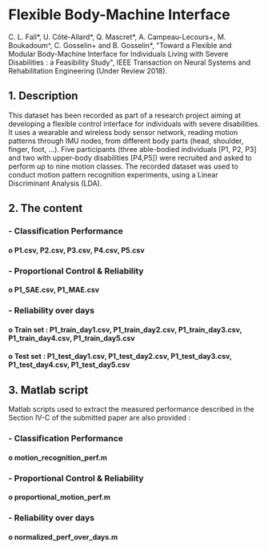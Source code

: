 # Flexible Body-Machine Interface 

C. L. Fall*, U. Côté-Allard*, Q. Mascret*, A. Campeau-Lecours+, M. Boukadoum^, C. Gosselin+ and B. Gosselin*, "Toward a Flexible and Modular Body-Machine Interface for Individuals Living with Severe Disabilities : a Feasibility Study", IEEE Transaction on Neural Systems and Rehabilitation Engineering (Under Review 2018).

## 1. Description

This dataset has been recorded as part of a research project aiming at developing a flexible control interface for individuals with severe disabilities. It uses a wearable and wireless body sensor network, reading motion patterns through IMU nodes, from different body parts (head, shoulder, finger, foot, ...). Five participants (three able-bodied individuals [P1, P2, P3] and two with upper-body disabilities [P4,P5]) were recruited and asked to perform up to nine motion classes. The recorded dataset was used to conduct motion pattern recognition experiments, using a Linear Discriminant Analysis (LDA).

## 2. The content 

###		- Classification Performance
####		o P1.csv, P2.csv, P3.csv, P4.csv, P5.csv
###		- Proportional Control & Reliability
####		o P1_SAE.csv, P1_MAE.csv
###		- Reliability over days
####		o Train set : P1_train_day1.csv, P1_train_day2.csv, P1_train_day3.csv, P1_train_day4.csv, P1_train_day5.csv
####		o Test  set : P1_test_day1.csv,  P1_test_day2.csv,  P1_test_day3.csv,  P1_test_day4.csv,  P1_test_day5.csv

## 3. Matlab script

Matlab scripts used to extract the measured performance described in the Section IV-C of the submitted paper are also provided :

###		- Classification Performance
####		o motion_recognition_perf.m
###		- Proportional Control & Reliability
####		o proportional_motion_perf.m
###		- Reliability over days
####		o normalized_perf_over_days.m